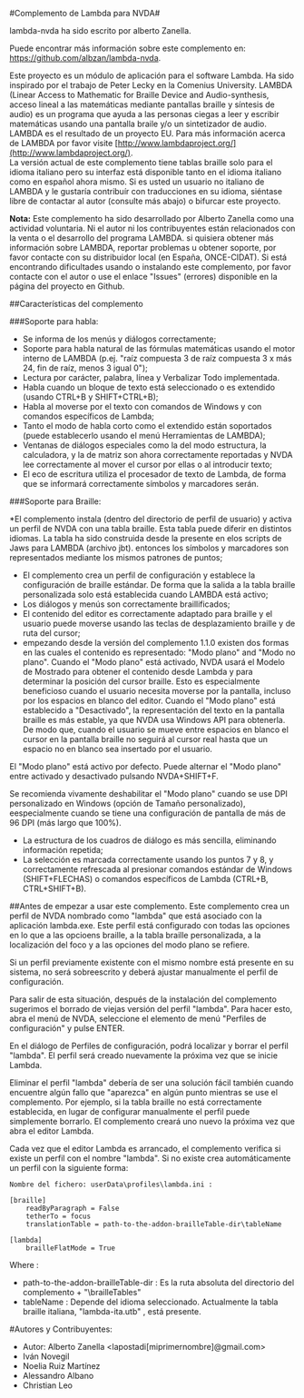 ﻿
#Complemento de Lambda para NVDA#

lambda-nvda ha sido escrito por alberto Zanella.

Puede encontrar más información sobre este complemento en: https://github.com/albzan/lambda-nvda.

Este proyecto es un módulo de aplicación para el software Lambda. Ha sido inspirado por el trabajo de Peter Lecky en la Comenius University.
LAMBDA (Linear Access to Mathematic for Braille Device and Audio-synthesis, acceso lineal a las matemáticas mediante pantallas braille y síntesis de audio) es un programa que ayuda a las personas ciegas a leer y escribir matemáticas usando una pantalla braile y/o un sintetizador de audio.
LAMBDA es el resultado de un proyecto EU. Para más información acerca de LAMBDA por favor visite [http://www.lambdaproject.org/](http://www.lambdaproject.org/).  
La versión actual de este complemento tiene tablas braille solo para el idioma italiano pero su interfaz está disponible tanto en el idioma italiano como en español ahora mismo.
Si es usted un usuario no italiano de LAMBDA y le gustaría contribuír con traducciones en su idioma, siéntase libre de contactar al autor (consulte más abajo) o bifurcar este proyecto.

**Nota:** Este complemento ha sido desarrollado por Alberto Zanella como una actividad voluntaria. Ni el autor ni los contribuyentes están relacionados con la venta o el desarrollo del programa LAMBDA. si quisiera obtener más información sobre LAMBDA, reportar problemas u obtener soporte, por favor contacte con su distribuidor local (en España, ONCE-CIDAT). Si está encontrando dificultades usando o instalando este complemento, por favor contacte con el autor o use el enlace "Issues" (errores) disponible en la página del proyecto en Github.

##Características del complemento

###Soporte para habla:

* Se informa de los menús y diálogos correctamente;
* Soporte para habla natural de las fórmulas matemáticas usando el motor interno de LAMBDA (p.ej. "raíz compuesta 3 de raíz compuesta 3 x más 24, fin de raíz, menos 3 igual 0");
* Lectura por carácter, palabra, línea y Verbalizar Todo implementada.
* Habla cuando un bloque de texto está seleccionado o es extendido  (usando CTRL+B y SHIFT+CTRL+B);
* Habla al moverse por el texto con comandos de Windows y con comandos específicos de Lambda;
* Tanto el modo de habla corto como el extendido están soportados (puede establecerlo usando el menú Herramientas de LAMBDA);
* Ventanas de diálogos especiales como la del modo estructura, la calculadora, y la de matriz son ahora correctamente reportadas y NVDA lee correctamente al mover el cursor por ellas o al introducir texto;
* El eco de escritura utiliza el procesador de texto de Lambda, de forma que se informará correctamente símbolos y marcadores serán.

###Soporte para Braille:

*El complemento instala (dentro del directorio de perfil de usuario) y activa un perfil de NVDA con una tabla braille. Esta tabla puede diferir en distintos idiomas. La tabla ha sido construida desde la presente en elos scripts de Jaws para LAMBDA (archivo jbt). entonces los símbolos y marcadores son representados mediante los mismos patrones de puntos;
* El complemento crea un perfil de configuración y establece la configuración de braille estándar. De forma que la salida a la tabla braille personalizada solo está establecida cuando LAMBDA está activo;
* Los diálogos y menús son correctamente braillificados;
* El contenido del editor es correctamente adaptado para braille y el usuario puede moverse usando las teclas de desplazamiento braille y de ruta del cursor;
* empezando desde la versión del complemento 1.1.0 existen dos formas en las cuales el contenido es representado: "Modo plano" and "Modo no plano". Cuando el "Modo plano" está activado, NVDA usará el Modelo de Mostrado para obtener el contenido desde Lambda y para determinar la posición del cursor braille. Esto es especialmente beneficioso cuando el usuario necesita moverse por la pantalla, incluso por los espacios en blanco del editor. Cuando el "Modo plano" está establecido a "Desactivado", la representación del texto en la pantalla braille es más estable, ya que NVDA usa Windows API para obtenerla. De modo que, cuando el usuario se mueve entre espacios en blanco el cursor en la pantalla braille no seguirá al cursor real hasta que un espacio no en blanco sea insertado por el usuario. 

El "Modo plano" está activo por defecto. Puede alternar el "Modo plano" entre activado y desactivado pulsando NVDA+SHIFT+F.

Se recomienda vivamente deshabilitar el "Modo plano" cuando se use DPI personalizado en Windows (opción de Tamaño personalizado), eespecialmente cuando se tiene una configuración de pantalla de más de 96 DPI (más largo que 100%).
* La estructura de los cuadros de diálogo es más sencilla, eliminando información repetida;
* La selección es marcada correctamente usando los puntos 7 y 8, y correctamente refrescada al presionar comandos estándar de Windows (SHIFT+FLECHAS) o comandos específicos de Lambda (CTRL+B, CTRL+SHIFT+B).

##Antes de empezar a usar este complemento.
Este complemento crea un perfil de NVDA nombrado como "lambda" que está asociado con la aplicación lambda.exe. Este perfil está configurado con todas las opciones en lo que a las opcioens braille, a la tabla braille personalizada, a la localización del foco y a las opciones del modo plano se refiere.


Si un perfil previamente existente con el mismo nombre está presente en su sistema, no será sobreescrito y deberá ajustar manualmente el perfil de configuración.

Para salir de esta situación, después de la instalación del complemento sugerimos el borrado de viejas versión del perfil "lambda". Para hacer esto, abra el menú de NVDA, seleccione el elemento de menú "Perfiles de configuración" y pulse ENTER.

En el diálogo de Perfiles de configuración, podrá localizar y borrar el perfil "lambda". El perfil será creado nuevamente la próxima vez que se inicie Lambda.

Eliminar el perfil "lambda" debería de ser una solución fácil también cuando encuentre algún fallo que "aparezca" en algún punto mientras se use el complemento. Por ejemplo, si la tabla braille no está correctamente establecida, en lugar de configurar manualmente el perfil puede simplemente borrarlo. El complemento creará uno nuevo la próxima vez que abra el editor Lambda.

Cada vez que el editor Lambda es arrancado, el complemento verifica si existe un perfil con el nombre "lambda". Si no existe crea automáticamente un perfil con la siguiente forma:

```
Nombre del fichero: userData\profiles\lambda.ini :

[braille]
	readByParagraph = False
	tetherTo = focus
	translationTable = path-to-the-addon-brailleTable-dir\tableName

[lambda]
	brailleFlatMode = True

 ```

Where :
* path-to-the-addon-brailleTable-dir : Es la ruta absoluta del directorio del complemento + "\brailleTables"
* tableName : Depende del idioma seleccionado. Actualmente la tabla braille italiana, "lambda-ita.utb" , está presente.



#Autores y Contribuyentes:
* Autor: Alberto Zanella <lapostadi[miprimernombre]@gmail.com>
* Iván Novegil
* Noelia Ruiz Martínez
* Alessandro Albano
* Christian Leo



